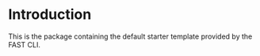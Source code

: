 # Introduction

This is the package containing the default starter template provided by the FAST CLI.
